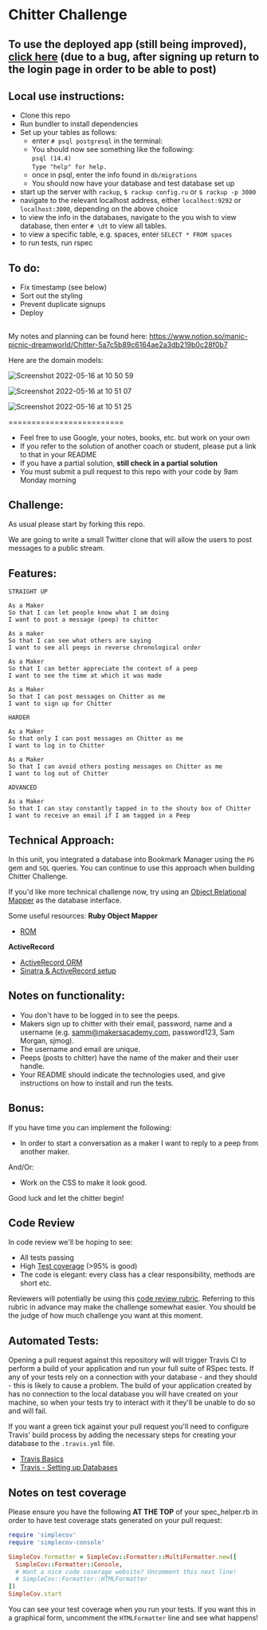 # Chitter Challenge


## To use the deployed app (still being improved), <a href="https://chitter5.herokuapp.com">click here</a> (due to a bug, after signing up return to the login page in order to be able to post)
## Local use instructions:
- Clone this repo
- Run bundler to install dependencies
- Set up your tables as follows:
  - enter ```# psql postgresql``` in the terminal:
  - You should now see something like the following:<br>
  ```psql (14.4)```<br>
  ```Type "help" for help.```
  - once in psql, enter the info found in ```db/migrations```
  - You should now have your database and test database set up
- start up the server with ```rackup```, ```$ rackup config.ru``` or ```$ rackup -p 3000```
- navigate to the relevant localhost address, either ```localhost:9292``` or ```localhost:3000```, depending on the above choice
- to view the info in the databases, navigate to the you wish to view database, then enter ```# \dt``` to view all tables.
- to view a specific table, e.g. spaces, enter ```SELECT * FROM spaces```
- to run tests, run rspec

## To do: 

- Fix timestamp (see below)
- Sort out the styling
- Prevent duplicate signups
- Deploy

##


My notes and planning can be found here: https://www.notion.so/manic-picnic-dreamworld/Chitter-5a7c5b89c6164ae2a3db219b0c28f0b7

Here are the domain models:

![Screenshot 2022-05-16 at 10 50 59](https://user-images.githubusercontent.com/98267087/168569541-f11f876c-6667-42c9-9653-bd13e5f69d86.png)

![Screenshot 2022-05-16 at 10 51 07](https://user-images.githubusercontent.com/98267087/168569581-fdb9e651-d052-4160-b43f-e02bb8f68490.png)

![Screenshot 2022-05-16 at 10 51 25](https://user-images.githubusercontent.com/98267087/168569598-fd35e801-3651-4edc-a8b5-a22fe4eba4e6.png)

=========================

- Feel free to use Google, your notes, books, etc. but work on your own
- If you refer to the solution of another coach or student, please put a link to that in your README
- If you have a partial solution, **still check in a partial solution**
- You must submit a pull request to this repo with your code by 9am Monday morning

## Challenge:

As usual please start by forking this repo.

We are going to write a small Twitter clone that will allow the users to post messages to a public stream.

## Features:

```
STRAIGHT UP

As a Maker
So that I can let people know what I am doing
I want to post a message (peep) to chitter

As a maker
So that I can see what others are saying
I want to see all peeps in reverse chronological order

As a Maker
So that I can better appreciate the context of a peep
I want to see the time at which it was made

As a Maker
So that I can post messages on Chitter as me
I want to sign up for Chitter

HARDER

As a Maker
So that only I can post messages on Chitter as me
I want to log in to Chitter

As a Maker
So that I can avoid others posting messages on Chitter as me
I want to log out of Chitter

ADVANCED

As a Maker
So that I can stay constantly tapped in to the shouty box of Chitter
I want to receive an email if I am tagged in a Peep
```

## Technical Approach:

In this unit, you integrated a database into Bookmark Manager using the `PG` gem and `SQL` queries. You can continue to use this approach when building Chitter Challenge.

If you'd like more technical challenge now, try using an [Object Relational Mapper](https://en.wikipedia.org/wiki/Object-relational_mapping) as the database interface.

Some useful resources:
**Ruby Object Mapper**

- [ROM](https://rom-rb.org/)

**ActiveRecord**

- [ActiveRecord ORM](https://guides.rubyonrails.org/active_record_basics.html)
- [Sinatra & ActiveRecord setup](https://learn.co/lessons/sinatra-activerecord-setup)

## Notes on functionality:

- You don't have to be logged in to see the peeps.
- Makers sign up to chitter with their email, password, name and a username (e.g. samm@makersacademy.com, password123, Sam Morgan, sjmog).
- The username and email are unique.
- Peeps (posts to chitter) have the name of the maker and their user handle.
- Your README should indicate the technologies used, and give instructions on how to install and run the tests.

## Bonus:

If you have time you can implement the following:

- In order to start a conversation as a maker I want to reply to a peep from another maker.

And/Or:

- Work on the CSS to make it look good.

Good luck and let the chitter begin!

## Code Review

In code review we'll be hoping to see:

- All tests passing
- High [Test coverage](https://github.com/makersacademy/course/blob/main/pills/test_coverage.md) (>95% is good)
- The code is elegant: every class has a clear responsibility, methods are short etc.

Reviewers will potentially be using this [code review rubric](docs/review.md). Referring to this rubric in advance may make the challenge somewhat easier. You should be the judge of how much challenge you want at this moment.

## Automated Tests:

Opening a pull request against this repository will will trigger Travis CI to perform a build of your application and run your full suite of RSpec tests. If any of your tests rely on a connection with your database - and they should - this is likely to cause a problem. The build of your application created by has no connection to the local database you will have created on your machine, so when your tests try to interact with it they'll be unable to do so and will fail.

If you want a green tick against your pull request you'll need to configure Travis' build process by adding the necessary steps for creating your database to the `.travis.yml` file.

- [Travis Basics](https://docs.travis-ci.com/user/tutorial/)
- [Travis - Setting up Databases](https://docs.travis-ci.com/user/database-setup/)

## Notes on test coverage

Please ensure you have the following **AT THE TOP** of your spec_helper.rb in order to have test coverage stats generated
on your pull request:

```ruby
require 'simplecov'
require 'simplecov-console'

SimpleCov.formatter = SimpleCov::Formatter::MultiFormatter.new([
  SimpleCov::Formatter::Console,
  # Want a nice code coverage website? Uncomment this next line!
  # SimpleCov::Formatter::HTMLFormatter
])
SimpleCov.start
```

You can see your test coverage when you run your tests. If you want this in a graphical form, uncomment the `HTMLFormatter` line and see what happens!
